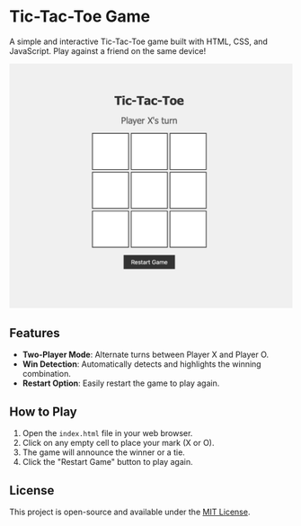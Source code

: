 # Tic-Tac-Toe Game

A simple and interactive Tic-Tac-Toe game built with HTML, CSS, and JavaScript. Play against a friend on the same device!

![Tic-Tac-Toe Screenshot](/tic-tac-toe.png)

## Features

- **Two-Player Mode**: Alternate turns between Player X and Player O.
- **Win Detection**: Automatically detects and highlights the winning combination.
- **Restart Option**: Easily restart the game to play again.

## How to Play

1. Open the `index.html` file in your web browser.
2. Click on any empty cell to place your mark (X or O).
3. The game will announce the winner or a tie.
4. Click the "Restart Game" button to play again.

## License

This project is open-source and available under the [MIT License](LICENSE).
